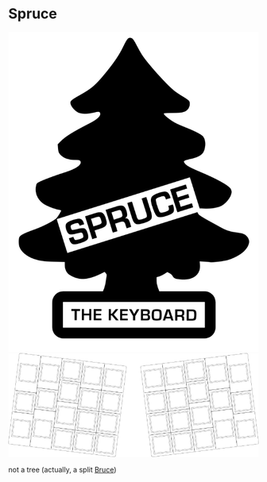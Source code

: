 # Spruce

![](img/spruce_hanger.png)
![](img/spruce_outline.png)

not a tree (actually, a split [Bruce](https://www.jlw-kb.com/products/bruce-the-keyboard-the-pcb))

